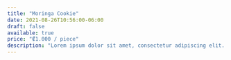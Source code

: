 ```yaml
---
title: "Moringa Cookie"
date: 2021-08-26T10:56:00-06:00
draft: false
available: true
price: "₡1.000 / piece"
description: "Lorem ipsum dolor sit amet, consectetur adipiscing elit. Maecenas placerat a massa vitae risus eget purus augue consectetur. Semper pulvinar in donec metus, felis posuere maecenas aenean."
---
```

